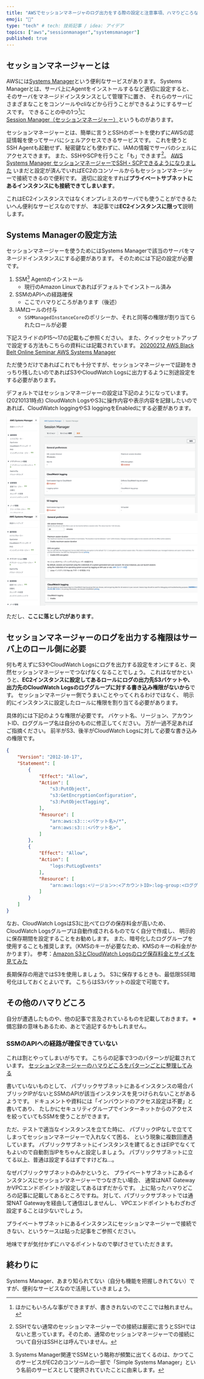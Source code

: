 ```yaml
---
title: "AWSでセッションマネージャのログ出力をする際の設定と注意事項、ハマりどころなど"
emoji: "🤔"
type: "tech" # tech: 技術記事 / idea: アイデア
topics: ["aws","sessionmanager","systemsmanager"]
published: true
---
```


## セッションマネージャーとは

AWSには[Systems Manager](https://aws.amazon.com/jp/systems-manager/)という便利なサービスがあります。
Systems Managerとは、サーバ上にAgentをインストールするなど適切に設定すると、
そのサーバをマネージドインスタンスとして管理下に置き、
それらのサーバにさまざまなことをコンソールやcliなどから行うことができるようにするサービスです。
できることの中の1つ[^1]に[Session Manager（セッションマネージャー）](https://docs.aws.amazon.com/ja_jp/systems-manager/latest/userguide/session-manager.html)というものがあります。

セッションマネージャーとは、簡単に言うとSSHのポートを使わずにAWSの認証情報を使ってサーバにシェルアクセスできるサービスです。
これを使うとSSH Agentも起動せず、秘密鍵なども使わずに、IAMの情報でサーバのシェルにアクセスできます。
また、SSHやSCPを行うこと「も」できます[^2]。
[AWS Systems Manager セッションマネージャーでSSH・SCPできるようになりました](https://dev.classmethod.jp/articles/session-manager-launches-tunneling-support-for-ssh-and-scp/)
いまだと設定が済んでいればEC2のコンソールからもセッションマネージャーで接続できるので便利です。
適切に設定をすれば**プライベートサブネットにあるインスタンスにも接続できてしまいます**。

これはEC2インスタンスではなくオンプレミスのサーバでも使うことができるたいへん便利なサービスなのですが、
本記事では**EC2インスタンスに限って**説明します。

## Systems Managerの設定方法

セッションマネージャーを使うためにはSystems Managerで該当のサーバをマネージドインスタンスにする必要があります。
そのためには下記の設定が必要です。

1. SSM[^3] Agentのインストール
   - 現行のAmazon Linuxであればデフォルトでインストール済み
2. SSMのAPIへの経路確保
   - ここでハマりどころがあります（後述）
3. IAMロールの付与
   - `SSMManagedInstanceCore`のポリシーか、それと同等の権限が割り当てられたロールが必要

下記スライドのP15〜17の記載もご参照ください。
また、クイックセットアップで設定する方法もこちらの資料には記載されています。
[20200212 AWS Black Belt Online Seminar AWS Systems Manager](https://www.slideshare.net/AmazonWebServicesJapan/20200212-aws-black-belt-online-seminar-aws-systems-manager)

ただ使うだけであればこれでも十分ですが、セッションマネージャーで証跡をきっちり残したいのであればS3やCloudWatch Logsに出力するように別途設定をする必要があります。

デフォルトではセッションマネージャーの設定は下記のようになっています。(20210131時点)
CloudWatch LogsやS3に操作内容や表示内容を記録したいのであれば、CloudWatch loggingやS3 loggingをEnabledにする必要があります。

![セッションマネージャーの設定1](/images/SessionManagerSetting1.png)
![セッションマネージャーの設定2](/images/SessionManagerSetting2.png)

ただし、**ここに落とし穴があります**。

## セッションマネージャーのログを出力する権限はサーバ上のロール側に必要

何も考えずにS3やCloudWatch Logsにログを出力する設定をオンにすると、突然セッションマネージャーでつなげなくなることでしょう。
これはなぜかというと、**EC2インスタンスに設定してあるロールにログの出力先S3バケットや、出力先のCloudWatch Logsのロググループに対する書き込み権限がないから**です。
セッションマネージャー側でうまいことやってくれるわけではなく、
明示的にインスタンスに設定したロールに権限を割り当てる必要があります。

具体的には下記のような権限が必要です。
バケット名、リージョン、アカウントID、ロググループ名は自分のものに修正してください。
万が一過不足あればご指摘ください。
前半がS3、後半がCloudWatch Logsに対して必要な書き込みの権限です。

```json
{
    "Version": "2012-10-17",
    "Statement": [
        {
            "Effect": "Allow",
            "Action": [
                "s3:PutObject",
                "s3:GetEncryptionConfiguration",
                "s3:PutObjectTagging",
            ],
            "Resource": [
                "arn:aws:s3:::<バケット名>/*",
                "arn:aws:s3:::<バケット名>",
            ]
        },
        {
            "Effect": "Allow",
            "Action": [
                "logs:PutLogEvents"
            ],
            "Resource": [
                "arn:aws:logs:<リージョン>:<アカウントID>:log-group:<ロググループ名>*"
            ]
        }
    ]
}
```

なお、CloudWatch LogsはS3に比べてログの保存料金が高いため、
CloudWatch Logsグループは自動作成されるものでなく自分で作成し、
明示的に保存期間を設定することをお勧めします。
また、暗号化したロググループを使用することも推奨します。（KMSのキーが必要なため、KMSのキーの料金がかかります）。
参考：[Amazon S3とCloudWatch Logsのログ保存料金とサイズを見てみた](https://dev.classmethod.jp/articles/compare-archive-cost-cloudwatchlogs-s3/)

長期保存の用途ではS3を使用しましょう。
S3に保存するときも、最低限SSE暗号化はしておくとよいです。
こちらはS3バケットの設定で可能です。

## その他のハマりどころ

自分が遭遇したものや、他の記事で言及されているものを記載しておきます。
※備忘録の意味もあるため、あとで追記するかもしれません。

### SSMのAPIへの経路が確保できていない

これは割とやってしまいがちです。
こちらの記事で3つのパターンが記載されています。
[セッションマネージャーのハマりどころをパターンごとに整理してみる](https://dev.classmethod.jp/articles/session-manager-pattern/)

書いていないものとして、
パブリックサブネットにあるインスタンスの場合パブリックIPがないとSSMのAPIが該当インスタンスを見つけられないことがあるようです。
ドキュメントや資料には「インバウンドのアクセス設定は不要」と書いてあり、
たしかにセキュリティグループでインターネットからのアクセスを絞っていてもSSMを使うことができます。

ただ、テストで適当なインスタンスを立てた時に、
パブリックIPなしで立ててしまってセッションマネージャーで入れなくて困る、
という現象に複数回遭遇しています。
パブリックサブネットにインスタンスを建てるときはEIPでなくてもよいので自動割当IPをちゃんと設定しましょう。
パブリックサブネットに立てる以上、普通は設定するはずですけどね…。

なぜパブリックサブネットのみかというと、
プライベートサブネットにあるインスタンスにセッションマネージャーでつなぎたい場合、
通常はNAT GatewayかVPCエンドポイントが設定してあるはずだからです。
上に貼ったハマりどころの記事に記載してあるところですね。
対して、パブリックサブネットでは通常NAT Gatewayを経由して通信はしませんし、
VPCエンドポイントもわざわざ設定することは少ないでしょう。

プライベートサブネットにあるインスタンスにセッションマネージャーで接続できない、というケースは貼った記事をご参照ください。

地味ですが気付かずにハマるポイントなので挙げさせていただきます。

## 終わりに

Systems Manager、あまり知られてない（自分も機能を把握しきれてない）ですが、便利なサービスなので活用していきましょう。

[^1]: ほかにもいろんな事ができますが、書ききれないのでここでは触れません。
[^2]: SSHでない通常のセッションマネージャーでの接続は厳密に言うとSSHではないと思っています。そのため、通常のセッションマネージャーでの接続について自分はSSHとは呼んでいません。
[^3]: Systems Manager関連でSSMという略称が頻繁に出てくるのは、かつてこのサービスがEC2のコンソールの一部で「Simple Systems Manager」という名前のサービスとして提供されていたことに由来します。
